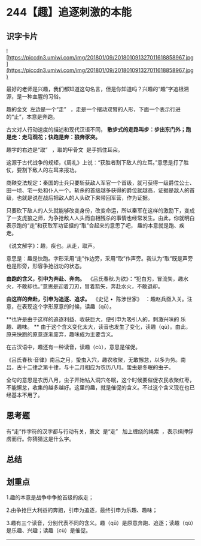 # 244【趣】追逐刺激的本能

## 识字卡片

![https://piccdn3.umiwi.com/img/201801/09/201801091327011618858967.jpg](https://piccdn3.umiwi.com/img/201801/09/201801091327011618858967.jpg)

最好的老师是兴趣，我们都知道这句名言，但是你知道吗？兴趣的“趣”字追根溯源，是一种血腥的习俗。

趣的金文  左边是一个“走”   ，走是一个摆动双臂的人形，下面一个表示行进的“止”，本意是奔跑。

古文对人行动速度的描述和现代汉语不同， **散步式的走路叫步：步出东门外；跑是走：走马观花；快跑是奔：狼奔豕突。**

趣字的右边是“取”   ，取的甲骨文  是手抓住耳朵。

这源于古代战争的规矩，《周礼》上说：“获胜者割下敌人的左耳。”意思是打了胜仗，要割下敌人的左耳来报功。

商鞅变法规定：秦国的士兵只要斩获敌人军官一个首级，就可获得一级爵位公士、田一顷、宅一处和仆人一个。斩杀的首级越多获得的爵位就越高，证据是敌人的首级，也就是说在战后把敌人的人头砍下来带回军营，作为证据。

只要砍下敌人的人头就能够改变身份，改变命运，所以秦军在这样的激励下，变成了一支虎狼之师，为争抢敌人人头而自相残杀的事情也经常发生。由此，你就明白表示跑的“走”和获取军功证据的“取”合起来的意思了吧， 趣的本意就是跑、疾走。

《说文解字》：趣，疾也。从走，取声。   

意思是：趣是快跑。字形采用“走”作边旁，采用“取”作声旁。我认为“取”既是声旁也是形旁，形容争抢战功的状态。

 **由跑的含义，引申为奔赴、奔向。**  《吕氏春秋.为欲》：“犯白刃，冒流矢，趣水火，不敢却也。”意思是迎着刀刃，冒着箭矢，奔赴水火，不敢退却。

 **由这样的奔赴，引申为追逐、追求。**  《史记 •  陈涉世家》  ：趣赵兵亟入关。注意，在表现这个字形原意的时候，读趣（qū）。

 **也许是由于这样的追逐利益、收获巨大，便引申为吸引人的，刺激兴味的 乐趣、趣味。 ** 由于这个含义变化太大，读音也发生了变化，读趣（qù）。由此，原来快跑的原意逐渐废弃，趣味成为主要含义。

在古汉语中，趣还有一种读音，读趣（cù），意思是催促。

《吕氏春秋·音律》南吕之月，蛰虫入穴，趣农收聚，无敢懈怠，以多为务。南吕，古十二律之第十律，与十二月相应为农历八月。蛰虫是冬眠的虫子。

全句的意思是农历八月，虫子开始钻入洞穴冬眠，这个时候要催促农民收聚红枣，不能懈怠，收集的越多越好。这里的趣，就是催促的含义。不过这个含义现在也已经基本不用了。

## 思考题

有“走”作字符的汉字都与行动有关，篆文  是“走”   加上缠绕的绳索  ，表示缉押俘虏而行。你猜猜这是什么字。

## 总结

## 划重点

1.趣的本意是战争中争抢首级的疾走；

2.由争抢巨大利益的奔跑，引申为追逐，最终引申为乐趣、趣味；

3.趣有三个读音，分别代表不同的含义。趣（qū）是原意奔跑、追逐；读趣（qù）是乐趣、兴趣；读趣（cù）是催促。


---
